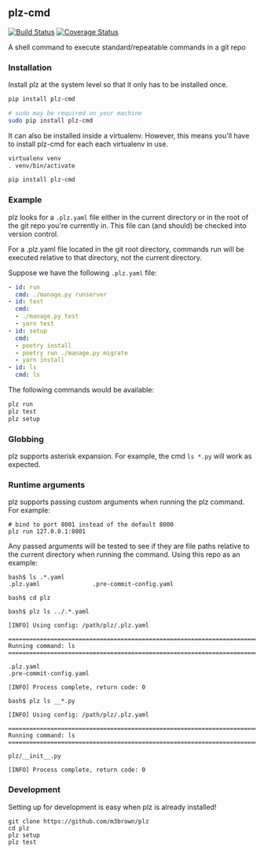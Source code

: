 ## plz-cmd

[![Build Status](https://travis-ci.org/m3brown/plz.svg?branch=master)](https://travis-ci.org/m3brown/plz)
[![Coverage Status](https://coveralls.io/repos/github/m3brown/plz/badge.svg?branch=master)](https://coveralls.io/github/m3brown/plz?branch=master)

A shell command to execute standard/repeatable commands in a git repo

### Installation

Install plz at the system level so that it only has to be installed once.

```bash
pip install plz-cmd

# sudo may be required on your machine
sudo pip install plz-cmd
```

It can also be installed inside a virtualenv.  However, this means you'll have
to install plz-cmd for each each virtualenv in use.

```bash
virtualenv venv
. venv/bin/activate

pip install plz-cmd
```

### Example

plz looks for a `.plz.yaml` file either in the current directory or in the root
of the git repo you're currently in. This file can (and should) be checked into
version control.

For a .plz.yaml file located in the git root directory, commands run will be
executed relative to that directory, not the current directory.

Suppose we have the following `.plz.yaml` file:

```yaml
- id: run
  cmd: ./manage.py runserver
- id: test
  cmd:
  - ./manage.py test
  - yarn test
- id: setup
  cmd:
  - poetry install
  - poetry run ./manage.py migrate
  - yarn install
- id: ls
  cmd: ls
```

The following commands would be available:

```bash
plz run
plz test
plz setup
```

### Globbing

plz supports asterisk expansion.  For example, the cmd `ls *.py` will work as expected.

### Runtime arguments

plz supports passing custom arguments when running the plz command. For example:

```
# bind to port 8001 instead of the default 8000
plz run 127.0.0.1:8001
```

Any passed arguments will be tested to see if they are file paths relative to
the current directory when running the command. Using this repo as an example:

```
bash$ ls .*.yaml
.plz.yaml               .pre-commit-config.yaml

bash$ cd plz

bash$ plz ls ../.*.yaml

[INFO] Using config: /path/plz/.plz.yaml

===============================================================================
Running command: ls
===============================================================================

.plz.yaml
.pre-commit-config.yaml

[INFO] Process complete, return code: 0

bash$ plz ls __*.py

[INFO] Using config: /path/plz/.plz.yaml

===============================================================================
Running command: ls
===============================================================================

plz/__init__.py

[INFO] Process complete, return code: 0
```

### Development

Setting up for development is easy when plz is already installed!

```
git clone https://github.com/m3brown/plz
cd plz
plz setup
plz test
```
